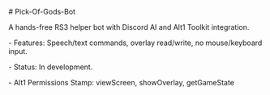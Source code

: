 \# Pick-Of-Gods-Bot

A hands-free RS3 helper bot with Discord AI and Alt1 Toolkit integration.

\- Features: Speech/text commands, overlay read/write, no mouse/keyboard input.

\- Status: In development.

\- Alt1 Permissions Stamp: viewScreen, showOverlay, getGameState

